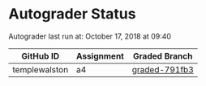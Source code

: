 # Autograder Status
Autograder last run at: October 17, 2018 at 09:40

| GitHub ID | Assignment | Graded Branch |
|-----------|------------|---------------|
| templewalston | a4 | [graded-791fb3](https://github.com/Fall2018COMP401-001/a4-templewalston/tree/graded-791fb3) | 
